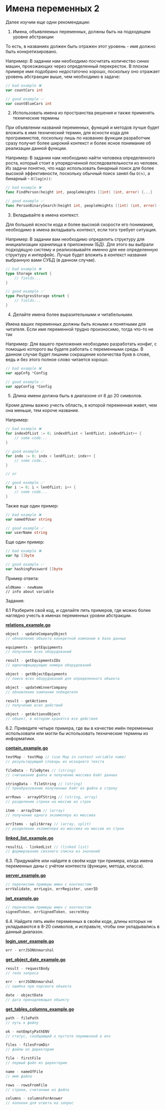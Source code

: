 # Имена переменных 2
Далее изучим еще одни рекомендации:

1. Имена, объявляемых переменных, должны быть на подходящем уровне абстракции

То есть, в названиях должен быть отражен этот уровень - имя должно быть конкретизировано.

Например:
В задании нам необходимо посчитать количество синих машин, проезжающих через определенный перекресток. В плохом примере имя подобрано недостаточно хорошо, поскольку оно отражает уровень абстракции выше, чем необходимо в задаче:

```go
// bad example ❌
var countCars int

// good example ✅
var countBlueCars int	
```


2. Использовать имена из пространства решения и также применять технические термины

При объявлении названий переменных, функций и методов лучше будет вложить в имя технический термин, для ясности кода для программистов, поскольку лишь по названию функции разработчик сразу получит более широкий контекст и более ясное понимание об реализации данной функции.

Например:
В задании нам необходимо найти человека определенного роста, который стоит в упорядоченной последовательности из человек. Из задачи понятно, что надо использовать бинарный поиск для более высокой эффективности, поскольку обычный поиск занял бы `O(n)`, а бинарный - `O(log(n))`:

```go
// bad example ❌
func FindPerson(height int, peopleHeights []int) (int, error) {...}

// good example ✅
func PersonBinarySearch(height int, peopleHeights []int) (int, error) {...}
```

3. Вкладывайте в имена контекст.

Для большей ясности кода и более высокой скорости его понимания, необходимо в имена вкладывать контекст, если того требует ситуация.

Например:
В задании вам необходимо определить структуру для инициализации хранилища в приложении (БД). Для этого вы выбрали подходящую систему и реализовывайте именно для нее определенную структуру и интерфейс. Лучше будет вложить в контекст названия выбранную вами СУБД (в данном случае).

```go
// bad example ❌
type Storage struct {
	// fields...
}

// good example ✅
type PostgresStorage struct {
	// fields...
}
```


4. Делайте имена более выразительными и читабельными.

Имена ваших переменных должны быть ясными и понятными для читателя. Если имя переменной трудно произносимо, тогда что-то не так

Например:
Для вашего приложения необходимо разработать конфиг, с помощью которого вы будете работать с переменными среды. В данном случае будет лишним сокращение количества букв в слове, ведь и без этого полное слово читается хорошо.

```go
// bad example ❌
var appCnfg *Config

// good example ✅
var appConfig *Config
```

5. Длина имени должна быть в диапазоне от 8 до 20 символов.

Кроме длины важно учесть область, в которой переменная живет, чем она меньше, тем короче название.

Например:

```go
// bad example ❌
for indexOfList := 0; indexOfList < lenOfList; indexOfList++ {
	// some code...
}

// good example ✅
for indx := 0; indx < lenOfList; indx++ {
	// some code...
}

// or

// good example ✅
for i := 0; i < lenOfList; i++ {
	// some code...
}
```

Также еще один пример:

```go
// bad example ❌
var nameOfUser string

// good example ✅
var userName string
```

Еще один пример:

```go
// bad example ❌
var hp []byte

// good example ✅
var hashingPassword []byte
```


Пример ответа:

```
oldName - newName
// info about variable
```

Задания:

6.1 Разберите свой код, и сделайте пять примеров, где можно более наглядно учесть в именах переменных уровни абстракции.

[**relations_example.go**](https://github.com/aaboyarchukov/clean_code/blob/master/lesson2/relations_example.go)

```go
object - updateCompanyObject
// обновление объекта конкретной компании в базе данных

equipments - getEquipments
// получение всех оборудований

result - getEquipmentsIDs
// идентифицируещие номера оборудований

object - getObjectEquipments
// поиск всех оборудований для определенного объекта

object - updateWinnerCompany
// обновление компании победителя

result - getActions
// получение всех действий

object - getActionsObject
// объект, в котором хранятся все действия
```


6.2. Приведите четыре примера, где вы в качестве имён переменных использовали или могли бы использовать технические термины из информатики.

[**contain_example.go**](https://github.com/aaboyarchukov/clean_code/blob/master/lesson2/contain_example.go)

```go
textMap - textMap // (use Map in context variable name)
// результирующий словарь из исходного текста

fileData - fileBytes // (string)
// считывание файла и получение массива байт данных

stringData - fileString // (string)
// преобразование полученных байт из файла в строку

arrRows - arrayOfString // (string, array)
// разделение строки на массив из строк

item - arrayItem // (array)
// получение одного экземпляра из массива

arrItems - splitArray // (array, split)
// разделение экземпляра из массива на массив из строк
```

[**linked_list_example.go**](https://github.com/aaboyarchukov/clean_code/blob/master/lesson2/linked_list_example.go)

```go
resultLL - linkedList // (linked list)
// формирование связного списка из значений 
```

6.3. Придумайте или найдите в своём коде три примера, когда имена переменных даны с учётом контекста (функции, метода, класса).

[**server_example.go**](https://github.com/aaboyarchukov/clean_code/blob/master/lesson2/server_example.go)

```go
// перечислим примеры имен с контекстом
errValidate, errLogin, errRegister, userID
```

[**jwt_example.go**](https://github.com/aaboyarchukov/clean_code/blob/master/lesson2/jwt_example.go)

```go
// перечислим примеры имен с контекстом
signedToken, errSignedToken, secretKey
```

6.4. Найдите пять имён переменных в своём коде, длины которых не укладываются в 8-20 символов, и исправьте, чтобы они укладывались в данный диапазон.

[**login_user_example.go**](https://github.com/aaboyarchukov/clean_code/blob/master/lesson2/login_user_example.go)

```go
err - errJSONUnmarshal
```

[**get_object_date_example.go**](https://github.com/aaboyarchukov/clean_code/blob/master/lesson2/get_object_date_example.go)

```go
result - requestBody
// тело запроса

err - errJSONUnmarshal
// ошибка при парсинге объекта

date - objectDate
// дата принадлежащая объекту
```

[**get_tables_columns_example.go**](https://github.com/aaboyarchukov/clean_code/blob/master/lesson2/get_tables_columns_example.go)

```go
path - filePath
// путь к файлу

ok - notEmptyPathENV
// статус, сообщающий о пустоте переменной в env

files - filesFromDir
// файлы из директории

file - firstFile
// первый файл из директории

name - nameOfFile
// имя файла

rows - rowsFromFile
// строки, считанные из файла

columns - columnsForAnswer
// колонки для ответа на запрос
```